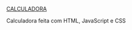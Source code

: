 [CALCULADORA](https://github.com/projetos-juliagranado/Calculadora.git)

Calculadora feita com HTML, JavaScript e CSS

